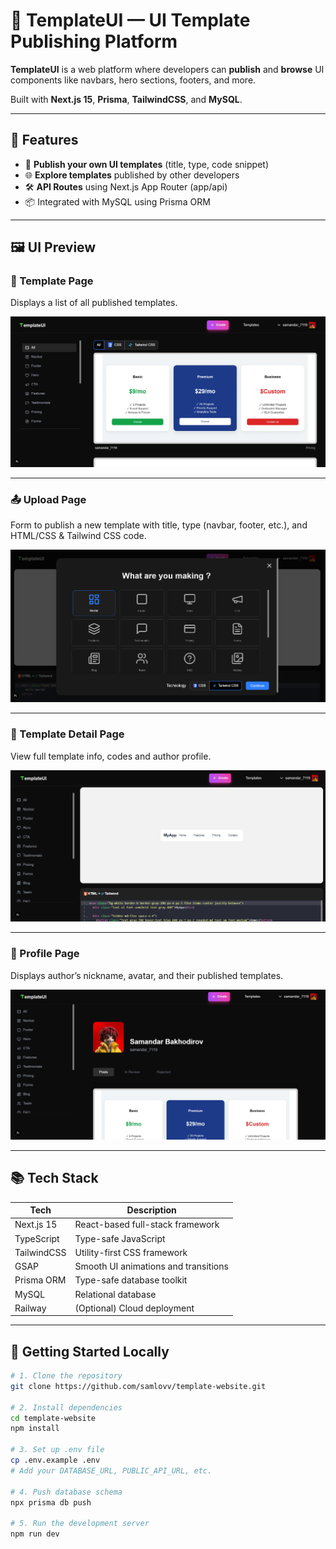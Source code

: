 # 🚀 TemplateUI — UI Template Publishing Platform

**TemplateUI** is a web platform where developers can **publish** and **browse** UI components like navbars, hero sections, footers, and more.

Built with **Next.js 15**, **Prisma**, **TailwindCSS**, and **MySQL**.

---

## 🧩 Features

- 🔼 **Publish your own UI templates** (title, type, code snippet)
- 🌐 **Explore templates** published by other developers
- 🛠 **API Routes** using Next.js App Router (app/api)
- 📦 Integrated with MySQL using Prisma ORM

---

## 🖼️ UI Preview

### 📂 Template Page
Displays a list of all published templates.

![template-page](./docs/screens/templates-page.png)

---

### 📤 Upload Page
Form to publish a new template with title, type (navbar, footer, etc.), and HTML/CSS & Tailwind CSS code.

![upload-page](./docs/screens/upload-page.png)

---

### 👀 Template Detail Page
View full template info, codes and author profile.

![template-detail](./docs/screens/template-detail.png)

---

### 👤 Profile Page
Displays author’s nickname, avatar, and their published templates.  

![profile-page](./docs/screens/profile.png)

---

## 📚 Tech Stack


| Tech         | Description                          |
|--------------|--------------------------------------|
| Next.js 15   | React-based full-stack framework     |
| TypeScript   | Type-safe JavaScript                 |
| TailwindCSS  | Utility-first CSS framework          |
| GSAP         | Smooth UI animations and transitions |
| Prisma ORM   | Type-safe database toolkit           |
| MySQL        | Relational database                  |
| Railway      | (Optional) Cloud deployment          |


---

## 🚀 Getting Started Locally

```bash
# 1. Clone the repository
git clone https://github.com/samlovv/template-website.git

# 2. Install dependencies
cd template-website
npm install

# 3. Set up .env file
cp .env.example .env
# Add your DATABASE_URL, PUBLIC_API_URL, etc.

# 4. Push database schema
npx prisma db push

# 5. Run the development server
npm run dev
